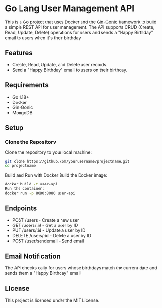 # Go Lang User Management API

This is a Go project that uses Docker and the [Gin-Gonic](https://github.com/gin-gonic/gin) framework to build a simple REST API for user management. The API supports CRUD (Create, Read, Update, Delete) operations for users and sends a "Happy Birthday" email to users when it's their birthday.

## Features
- Create, Read, Update, and Delete user records.
- Send a "Happy Birthday" email to users on their birthday.

## Requirements
- Go 1.18+
- Docker
- Gin-Gonic
- MongoDB

## Setup

### Clone the Repository
Clone the repository to your local machine:

``` bash
git clone https://github.com/yourusername/projectname.git
cd projectname
 ```

Build and Run with Docker
Build the Docker image:
``` bash 
docker build -t user-api .
Run the container:
docker run -p 8080:8080 user-api
```

## Endpoints
- POST /users - Create a new user
- GET /users/:id - Get a user by ID
- PUT /users/:id - Update a user by ID
- DELETE /users/:id - Delete a user by ID
- POST /user/sendemail - Send email

## Email Notification
The API checks daily for users whose birthdays match the current date and sends them a "Happy Birthday" email.

## License
This project is licensed under the MIT License.
